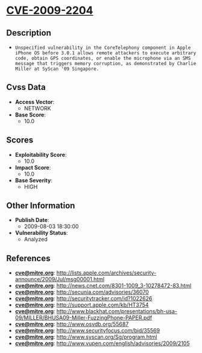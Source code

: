 
# [CVE-2009-2204](https://cve.mitre.org/cgi-bin/cvename.cgi?name=CVE-2009-2204)

## Description

- `Unspecified vulnerability in the CoreTelephony component in Apple iPhone OS before 3.0.1 allows remote attackers to execute arbitrary code, obtain GPS coordinates, or enable the microphone via an SMS message that triggers memory corruption, as demonstrated by Charlie Miller at SyScan '09 Singapore.`

## Cvss Data

- **Access Vector**:
  - NETWORK
- **Base Score**:
  - 10.0

## Scores

- **Exploitability Score**:
  - 10.0
- **Impact Score**:
  - 10.0
- **Base Severity**:
  - HIGH

## Other Information

- **Publish Date**:
  - 2009-08-03 18:30:00
- **Vulnerability Status**:
  - Analyzed

## References

- **cve@mitre.org**: http://lists.apple.com/archives/security-announce/2009/Jul/msg00001.html
- **cve@mitre.org**: http://news.cnet.com/8301-1009_3-10278472-83.html
- **cve@mitre.org**: http://secunia.com/advisories/36070
- **cve@mitre.org**: http://securitytracker.com/id?1022626
- **cve@mitre.org**: http://support.apple.com/kb/HT3754
- **cve@mitre.org**: http://www.blackhat.com/presentations/bh-usa-09/MILLER/BHUSA09-Miller-FuzzingPhone-PAPER.pdf
- **cve@mitre.org**: http://www.osvdb.org/55687
- **cve@mitre.org**: http://www.securityfocus.com/bid/35569
- **cve@mitre.org**: http://www.syscan.org/Sg/program.html
- **cve@mitre.org**: http://www.vupen.com/english/advisories/2009/2105
